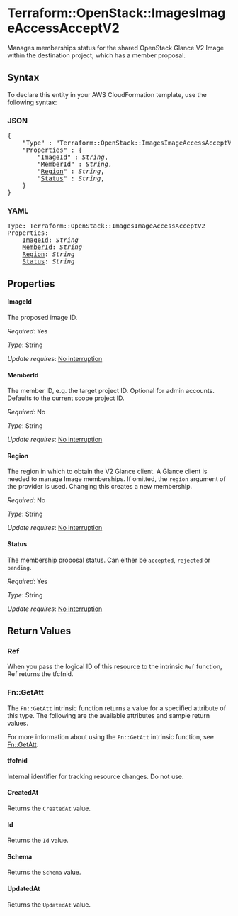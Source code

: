 # Terraform::OpenStack::ImagesImageAccessAcceptV2

Manages memberships status for the shared OpenStack Glance V2 Image within the
destination project, which has a member proposal.

## Syntax

To declare this entity in your AWS CloudFormation template, use the following syntax:

### JSON

<pre>
{
    "Type" : "Terraform::OpenStack::ImagesImageAccessAcceptV2",
    "Properties" : {
        "<a href="#imageid" title="ImageId">ImageId</a>" : <i>String</i>,
        "<a href="#memberid" title="MemberId">MemberId</a>" : <i>String</i>,
        "<a href="#region" title="Region">Region</a>" : <i>String</i>,
        "<a href="#status" title="Status">Status</a>" : <i>String</i>,
    }
}
</pre>

### YAML

<pre>
Type: Terraform::OpenStack::ImagesImageAccessAcceptV2
Properties:
    <a href="#imageid" title="ImageId">ImageId</a>: <i>String</i>
    <a href="#memberid" title="MemberId">MemberId</a>: <i>String</i>
    <a href="#region" title="Region">Region</a>: <i>String</i>
    <a href="#status" title="Status">Status</a>: <i>String</i>
</pre>

## Properties

#### ImageId

The proposed image ID.

_Required_: Yes

_Type_: String

_Update requires_: [No interruption](https://docs.aws.amazon.com/AWSCloudFormation/latest/UserGuide/using-cfn-updating-stacks-update-behaviors.html#update-no-interrupt)

#### MemberId

The member ID, e.g. the target project ID. Optional
for admin accounts. Defaults to the current scope project ID.

_Required_: No

_Type_: String

_Update requires_: [No interruption](https://docs.aws.amazon.com/AWSCloudFormation/latest/UserGuide/using-cfn-updating-stacks-update-behaviors.html#update-no-interrupt)

#### Region

The region in which to obtain the V2 Glance client.
A Glance client is needed to manage Image memberships. If omitted, the
`region` argument of the provider is used. Changing this creates a new
membership.

_Required_: No

_Type_: String

_Update requires_: [No interruption](https://docs.aws.amazon.com/AWSCloudFormation/latest/UserGuide/using-cfn-updating-stacks-update-behaviors.html#update-no-interrupt)

#### Status

The membership proposal status. Can either be
`accepted`, `rejected` or `pending`.

_Required_: Yes

_Type_: String

_Update requires_: [No interruption](https://docs.aws.amazon.com/AWSCloudFormation/latest/UserGuide/using-cfn-updating-stacks-update-behaviors.html#update-no-interrupt)

## Return Values

### Ref

When you pass the logical ID of this resource to the intrinsic `Ref` function, Ref returns the tfcfnid.

### Fn::GetAtt

The `Fn::GetAtt` intrinsic function returns a value for a specified attribute of this type. The following are the available attributes and sample return values.

For more information about using the `Fn::GetAtt` intrinsic function, see [Fn::GetAtt](https://docs.aws.amazon.com/AWSCloudFormation/latest/UserGuide/intrinsic-function-reference-getatt.html).

#### tfcfnid

Internal identifier for tracking resource changes. Do not use.

#### CreatedAt

Returns the <code>CreatedAt</code> value.

#### Id

Returns the <code>Id</code> value.

#### Schema

Returns the <code>Schema</code> value.

#### UpdatedAt

Returns the <code>UpdatedAt</code> value.


